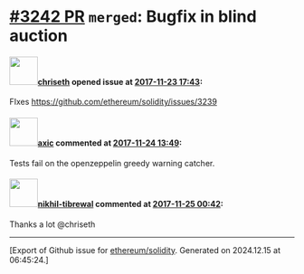 # [\#3242 PR](https://github.com/ethereum/solidity/pull/3242) `merged`: Bugfix in blind auction

#### <img src="https://avatars.githubusercontent.com/u/9073706?v=4" width="50">[chriseth](https://github.com/chriseth) opened issue at [2017-11-23 17:43](https://github.com/ethereum/solidity/pull/3242):

FIxes https://github.com/ethereum/solidity/issues/3239

#### <img src="https://avatars.githubusercontent.com/u/20340?v=4" width="50">[axic](https://github.com/axic) commented at [2017-11-24 13:49](https://github.com/ethereum/solidity/pull/3242#issuecomment-346832817):

Tests fail on the openzeppelin greedy warning catcher.

#### <img src="https://avatars.githubusercontent.com/u/1102173?v=4" width="50">[nikhil-tibrewal](https://github.com/nikhil-tibrewal) commented at [2017-11-25 00:42](https://github.com/ethereum/solidity/pull/3242#issuecomment-346909657):

Thanks a lot @chriseth


-------------------------------------------------------------------------------



[Export of Github issue for [ethereum/solidity](https://github.com/ethereum/solidity). Generated on 2024.12.15 at 06:45:24.]
